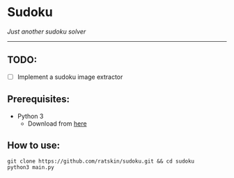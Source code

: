 Sudoku
==================

*Just another sudoku solver*

----------
 TODO:
---------
 - [ ] Implement a sudoku image extractor

Prerequisites:
-------------

- Python 3
    - Download from [here](https://www.python.org/downloads/)

How to use: 
----------
    git clone https://github.com/ratskin/sudoku.git && cd sudoku
    python3 main.py
